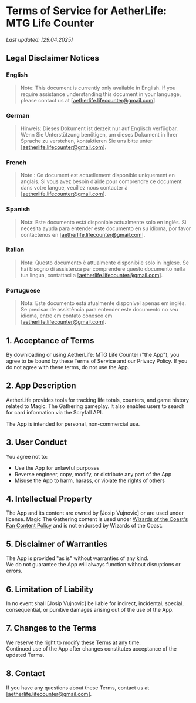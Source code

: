 # Terms of Service for AetherLife: MTG Life Counter

_Last updated: [29.04.2025]_

## Legal Disclaimer Notices

### English
> Note: This document is currently only available in English. If you require assistance understanding this document in your language, please contact us at [aetherlife.lifecounter@gmail.com].

### German
> Hinweis: Dieses Dokument ist derzeit nur auf Englisch verfügbar. Wenn Sie Unterstützung benötigen, um dieses Dokument in Ihrer Sprache zu verstehen, kontaktieren Sie uns bitte unter [aetherlife.lifecounter@gmail.com].

### French
> Note : Ce document est actuellement disponible uniquement en anglais. Si vous avez besoin d’aide pour comprendre ce document dans votre langue, veuillez nous contacter à [aetherlife.lifecounter@gmail.com].

### Spanish
> Nota: Este documento está disponible actualmente solo en inglés. Si necesita ayuda para entender este documento en su idioma, por favor contáctenos en [aetherlife.lifecounter@gmail.com].

### Italian
> Nota: Questo documento è attualmente disponibile solo in inglese. Se hai bisogno di assistenza per comprendere questo documento nella tua lingua, contattaci a [aetherlife.lifecounter@gmail.com].

### Portuguese
> Nota: Este documento está atualmente disponível apenas em inglês. Se precisar de assistência para entender este documento no seu idioma, entre em contato conosco em [aetherlife.lifecounter@gmail.com].

## 1. Acceptance of Terms
By downloading or using AetherLife: MTG Life Counter ("the App"), you agree to be bound by these Terms of Service and our Privacy Policy. If you do not agree with these terms, do not use the App.

## 2. App Description
AetherLife provides tools for tracking life totals, counters, and game history related to Magic: The Gathering gameplay. It also enables users to search for card information via the Scryfall API.

The App is intended for personal, non-commercial use.

## 3. User Conduct
You agree not to:
- Use the App for unlawful purposes
- Reverse engineer, copy, modify, or distribute any part of the App
- Misuse the App to harm, harass, or violate the rights of others

## 4. Intellectual Property
The App and its content are owned by [Josip Vujnovic] or are used under license.
Magic The Gathering content is used under [Wizards of the Coast's Fan Content Policy](https://company.wizards.com/en/legal/fancontentpolicy) and is not endorsed by Wizards of the Coast.

## 5. Disclaimer of Warranties
The App is provided "as is" without warranties of any kind.  
We do not guarantee the App will always function without disruptions or errors.

## 6. Limitation of Liability
In no event shall [Josip Vujnovic] be liable for indirect, incidental, special, consequential, or punitive damages arising out of the use of the App.

## 7. Changes to the Terms
We reserve the right to modify these Terms at any time.  
Continued use of the App after changes constitutes acceptance of the updated Terms.

## 8. Contact
If you have any questions about these Terms, contact us at [aetherlife.lifecounter@gmail.com].
